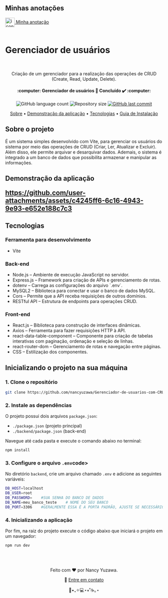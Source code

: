 <h2>Minhas anotações</h2>
<a href="https://docs.google.com/document/d/1_vYwbBMUqW9ZGIsXMuPgS_PvWjwC3-U22-K-ufV8HS8/edit?usp=sharing">
	<img height="30" align="center" alt="icone documento" src="https://img.icons8.com/?size=100&id=pUcPvleXXJfg&format=png&color=000000">
	Minha anotação
</a>
</br>
</br>
<h1>
	Gerenciador de usuários
</h1>

</br>
<p align="center">
	Criação de um gerenciador para a realização das operações de CRUD (Create, Read, Update, Delete).
</p>
<p align="center">
<h4 align="center">   :computer: Gerenciador de usuários 🚀 Concluído ✔️ :computer:</h4></p>
<p align="center">

<p align="center">
  <img alt="GitHub language count" src="https://img.shields.io/github/languages/count/nancyuzawa/Gerenciador-de-usuarios-com-CRUD?color=%2304D361">
  <img alt="Repository size" src="https://img.shields.io/github/repo-size/nancyuzawa/Gerenciador-de-usuarios-com-CRUD">
  <a href="https://github.com/tgmarinho/nlw1/commits/master">
    <img alt="GitHub last commit" src="https://img.shields.io/github/last-commit/nancyuzawa/Gerenciador-de-usuarios-com-CRUD">
  </a>
</p>


<p align="center">  
	<a href="#sobre">Sobre</a> • <a href="#demo">Demonstração da aplicação</a> • <a href="#tecnologias">Tecnologias</a> • <a href="#guia">Guia de Instalação</a> 
</p>

<h2 id="sobre">
	Sobre o projeto
</h2>
<p>
  É um sistema simples desenvolvido com Vite, para gerenciar os usuários do sistema por meio das operações de CRUD (Criar, Ler, Atualizar e Excluir). Além disso, ele permite arquivar e desarquivar dados. Ademais, o sistema é integrado a um banco de dados que possibilita armazenar e manipular as informações.
</p>

<h2 id="demo">
	Demonstração da aplicação
<p>
  
https://github.com/user-attachments/assets/c4245ff6-6c16-4943-9e93-e652e188c7c3

</p>
	
</h2>
<h2 id="tecnologias">
	Tecnologias
</h2>
<h3>Ferramenta para desenvolvimento</h3>
  <ul>
    <li>Vite</li>
  </ul>
  <h3>Back-end</h3> 
  <ul>
    <li>Node.js – Ambiente de execução JavaScript no servidor.</li>
    <li>Express.js – Framework para criação de APIs e gerenciamento de rotas.</li>
    <li>dotenv – Carrega as configurações do arquivo `.env`.</li>
    <li>MySQL2 – Biblioteca para conectar e usar o banco de dados MySQL.</li>
    <li>Cors – Permite que a API receba requisições de outros domínios.</li>
    <li>RESTful API – Estrutura de endpoints para operações CRUD.</li>
  </ul>
  <h3>Front-end</h3>
  <ul>
    <li>React.js – Biblioteca para construção de interfaces dinâmicas.</li>
    <li>Axios – Ferramenta para fazer requisições HTTP à API.</li>
    <li>react-data-table-component – Componente para criação de tabelas interativas com paginação, ordenação e seleção de linhas.</li>
    <li>react-router-dom – Gerenciamento de rotas e navegação entre páginas.</li>
    <li>CSS – Estilização dos componentes.</li>
  </ul>

<h2 id="guia">Inicializando o projeto na sua máquina</h2>
<h3>1. Clone o repositório</h3>

```bash
git clone https://github.com/nancyuzawa/Gerenciador-de-usuarios-com-CRUD.git
```

<h3>2. Instale as dependências</h3>
<p>
  O projeto possui dois arquivos <code>package.json</code>:
  </p> 
    <ul> 
      <li><code>./package.json</code> (projeto principal)</li> 
      <li><code>./backend/package.json</code> (back-end)</li> 
    </ul>
</p>

Navegue até cada pasta e execute o comando abaixo no terminal:
```bash
npm install
```

<h3>3. Configure o arquivo <code>.env</code>code></h3>

 <p>
   No diretório <code>backend</code>, crie um arquivo chamado <code>.env</code> e adicione as seguintes variáveis:
 </p>
 
 ```bash
DB_HOST=localhost
DB_USER=root
DB_PASSWORD=    #SUA SENHA DO BANCO DE DADOS
DB_NAME=meu_banco_teste    # NOME DO SEU BANCO
DB_PORT=3306    #GERALMENTE ESSA É A PORTA PADRÃO, AJUSTE SE NECESSÁRIO 
```

<h3>4. Inicializando a aplicação</h3>

Por fim, na raiz do projeto execute o código abaixo que iniciará o projeto em um navegador: 
```bash
npm run dev
```
</br>
</br>


<p align="center">
	Feito com ❤️ por Nancy Yuzawa. 
</p>
<p align="center">
	👋 <a href="https://www.linkedin.com/in/nancy-yuzawa">Entre em contato</a>
</p>
<div align = "center">🌿•₊✧💻⋆⭒˚☕️｡⋆</div>
